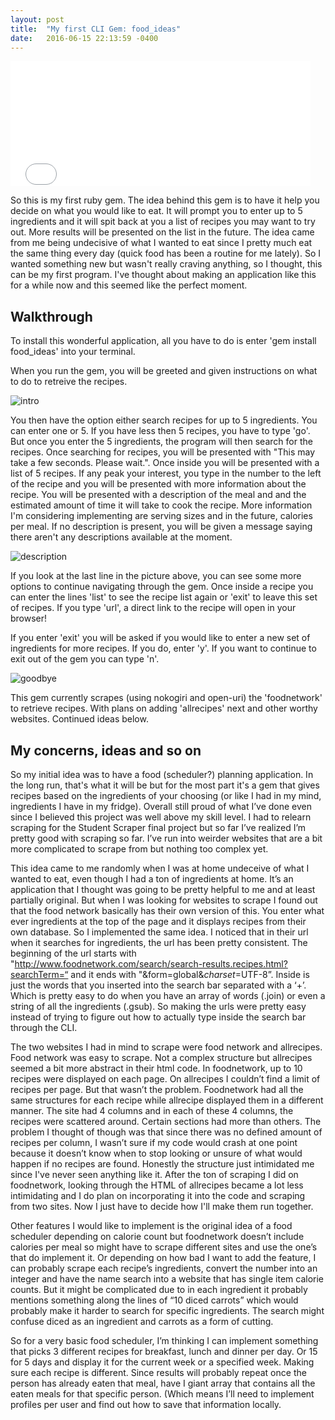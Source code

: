 ```yaml
---
layout: post
title:  "My first CLI Gem: food_ideas"
date:   2016-06-15 22:13:59 -0400
---
```


<iframe src="//giphy.com/embed/VeBeB9rR524RW" width="480" height="200" frameBorder="0" class="giphy-embed" allowFullScreen></iframe>

So this is my first ruby gem. The idea behind this gem is to have it help you decide on what you would like to eat. It will prompt you to enter up to 5 ingredients and it will spit back at you a list of recipes you may want to try out. More results will be presented on the list in the future. The idea came from me being undecisive of what I wanted to eat since I pretty much eat the same thing every day (quick food has been a routine for me lately). So I wanted something new but wasn't really craving anything, so I thought, this can be my first program. I've thought about making an application like this for a while now and this seemed like the perfect moment. 

## Walkthrough
To install this wonderful application, all you have to do is enter 'gem install food_ideas' into your terminal. 

When you run the gem, you will be greeted and given instructions on what to do to retreive the recipes. 

![intro](http://i.imgur.com/19VVRCG.png)

You then have the option either search recipes for up to 5 ingredients. You can enter one or 5. If you have less then 5 recipes, you have to type 'go'. But once you enter the 5 ingredients, the program will then search for the recipes. Once searching for recipes, you will be presented with "This may take a few seconds. Please wait.". Once inside you will be presented with a list of 5 recipes. If any peak your interest, you type in the number to the left of the recipe and you will be presented with more information about the recipe. You will be presented with a description of the meal and and the estimated amount of time it will take to cook the recipe. More information I'm considering implementing are serving sizes and in the future, calories per meal. If no description is present, you will be given a message saying there aren't any descriptions available at the moment.

![description](http://i.imgur.com/16VZjJp.png)

If you look at the last line in the picture above, you can see some more options to continue navigating through the gem. Once inside a recipe you can enter the lines 'list' to see the recipe list again or 'exit' to leave this set of recipes. If you type 'url', a direct link to the recipe will open in your browser!

If you enter 'exit' you will be asked if you would like to enter a new set of ingredients for more recipes. If you do, enter 'y'. If you want to continue to exit out of the gem you can type 'n'. 

![goodbye](http://i.imgur.com/K0TAr94.png)

This gem currently scrapes (using nokogiri and open-uri) the 'foodnetwork' to retrieve recipes. With plans on adding 'allrecipes' next and other worthy websites. Continued ideas below.


## My concerns, ideas and so on

So my initial idea was to have a food (scheduler?) planning application. In the long run, that's what it will be but for the most part it's a gem that gives recipes based on the ingredients of your choosing (or like I had in my mind, ingredients I have in my fridge). Overall still proud of what I’ve done even since I believed this project was well above my skill level. I had to relearn scraping for the Student Scraper final project but so far I’ve realized I’m pretty good with scraping so far. I’ve run into weirder websites that are a bit more complicated to scrape from but nothing too complex yet. 

This idea came to me randomly when I was at home undeceive of what I wanted to eat, even though I had a ton of ingredients at home. It’s an application that I thought was going to be pretty helpful to me and at least partially original. But when I was looking for websites to scrape I found out that the food network basically has their own version of this. You enter what ever ingredients at the top of the page and it displays recipes from their own database. So I implemented the same idea. I noticed that in their url when it searches for ingredients, the url has been pretty consistent. The beginning of the url starts with "http://www.foodnetwork.com/search/search-results.recipes.html?searchTerm=“ and it ends with "&form=global&_charset_=UTF-8”. Inside is just the words that you inserted into the search bar separated with a ‘+’. Which is pretty easy to do when you have an array of words (.join) or even a string of all the ingredients (.gsub). So making the urls were pretty easy instead of trying to figure out how to actually type inside the search bar through the CLI.

The two websites I had in mind to scrape were food network and allrecipes. Food network was easy to scrape. Not a complex structure but allrecipes seemed a bit more abstract in their html code. In foodnetwork, up to 10 recipes were displayed on each page. On allrecipes I couldn’t find a limit of recipes per page. But that wasn’t the problem. Foodnetwork had all the same structures for each recipe while allrecipe displayed them in a different manner. The site had 4 columns and in each of these 4 columns, the recipes were scattered around. Certain sections had more than others. The problem I thought of though was that since there was no defined amount of recipes per column, I wasn’t sure if my code would crash at one point because it doesn’t know when to stop looking or unsure of what would happen if no recipes are found. Honestly the structure just intimidated me since I've never seen anything like it. After the ton of scraping I did on foodnetwork, looking through the HTML of allrecipes became a lot less intimidating and I do plan on incorporating it into the code and scraping from two sites. Now I just have to decide how I'll make them run together.

Other features I would like to implement is the original idea of a food scheduler depending on calorie count but foodnetwork doesn’t include calories per meal so might have to scrape different sites and use the one’s that do implement it. Or depending on how bad I want to add the feature, I can probably scrape each recipe’s ingredients, convert the number into an integer and have the name search into a website that has single item calorie counts. But it might be complicated due to in each ingredient it probably mentions something along the lines of “10 diced carrots” which would probably make it harder to search for specific ingredients. The search might confuse diced as an ingredient and carrots as a form of cutting.

So for a very basic food scheduler, I’m thinking I can implement something that picks 3 different recipes for breakfast, lunch and dinner per day. Or 15 for 5 days and display it for the current week or a specified week. Making sure each recipe is different. Since results will probably repeat once the person has already eaten that meal, have I giant array that contains all the eaten meals for that specific person. (Which means I’ll need to implement profiles per user and find out how to save that information locally.


